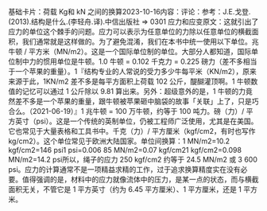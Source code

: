

基础卡片：荷载 Kg和 kN 之间的换算2023-10-16内容：评论：参考：J.E.戈登.(2013).结构是什么.(李轻舟.译).中信出版社 => 0301 应力和应变原文：这就引出了应力的单位这个棘手的问题。应力可以表示为任意单位的力除以任意单位的横截面积，我们通常就是这样做的。为了避免混淆，我们在本书中统一使用以下单位。兆牛顿 / 平方米（MN/m2）。这是一个国际单位制的单位。大部分人都知道，国际单位制中力的惯用单位是牛顿。1.0 牛顿 = 0.102 千克力 = 0.225 磅力（差不多相当于一个苹果的重量）。1『结构专业的人常说的受力多少牛每平米（KN/m2），原来来源于此，1KN/m2 差不多是每平方面积上荷载 102 公斤，醍醐灌顶啊。1 牛顿数值的记忆可以通过 1 公斤除以 9.81 算出来。另外：超级意外的是，1 牛顿的力竟然差不多是一个苹果的重量，跟牛顿被苹果砸中脑袋的故事「关联」上了，只是巧合么。（2021-06-19）』1 兆牛顿 = 100 万牛顿，约等于 100 吨力。磅（力）/ 平方英寸（psi）。这是一个传统的英制单位，仍被工程师广泛使用，尤其是在美国。它也常见于大量表格和工具书中。千克（力）/ 平方厘米（kgf/cm2，有时也写作 kg/cm2）。这个单位常见于欧洲大陆国家。单位间换算：1 MN/m2=10.2 kgf/cm2=146 psi1 psi=0.006 85 MN/m2=0.07 kgf/cm21 kgf/cm2=0.098 MN/m2=14.2 psi所以，绳子的应力 250 kgf/cm2 约等于 24.5 MN/m2 或 3 600 psi。应力的计算通常不是一项精益求精的工作，过于追求换算精度实在没有必要。值得强调的是，材料中的应力就像流体中的压力，是某一点的状态，而与横截面积无关，不管它是 1 平方英寸（约为 6.45 平方厘米）、1 平方厘米，还是 1 平方米。